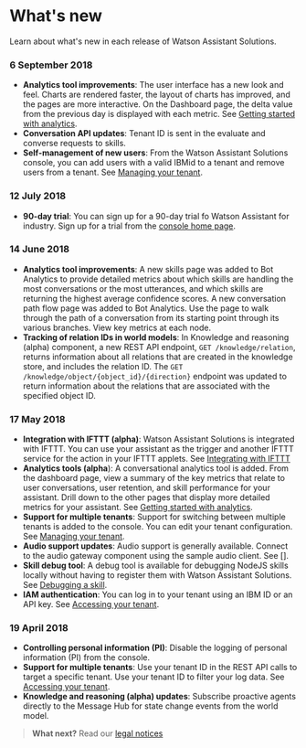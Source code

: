 
# What's new 

Learn about what's new in each release of Watson Assistant Solutions.

### 6 September 2018

- **Analytics tool improvements**: The user interface has a new look and feel.  Charts are rendered faster, the layout of charts has improved, and the pages are more interactive.  On the Dashboard page, the delta value from the previous day is displayed with each metric.  See [Getting started with analytics](https://watson-personal-assistant.github.io/developer/analytics/analytics_intro/). 
- **Conversation API updates**: Tenant ID is sent in the evaluate and converse requests to skills.
- **Self-management of new users**: From the Watson Assistant Solutions console, you can add users with a valid IBMid to a tenant and remove users from a tenant. See [Managing your tenant](https://watson-personal-assistant.github.io/developer/further-topics/manage_tenant/).

### 12 July 2018

- **90-day trial**: You can sign up for a 90-day trial fo Watson Assistant for industry. Sign up for a trial from the [console home page](https://watson-personal-assistant-toolkit.mybluemix.net/).

### 14 June 2018

- **Analytics tool improvements**: A new skills page was added to Bot Analytics to provide detailed metrics about which skills are handling the most conversations or the most utterances, and which skills are returning the highest average confidence scores.  A new conversation path flow page was added to Bot Analytics.  Use the page to walk through the path of a conversation from its starting point through its various branches.  View key metrics at each node.
- **Tracking of relation IDs in world models**: In Knowledge and reasoning (alpha) component, a new REST API endpoint, `GET /knowledge/relation`, returns information about all relations that are created in the knowledge store, and includes the relation ID.  The `GET /knowledge/object/{object_id}/{direction}`  endpoint was updated to return information about the relations that are associated with the specified object ID.


### 17 May 2018

- **Integration with IFTTT (alpha)**:  Watson Assistant Solutions is integrated with IFTTT. You can use your assistant as the trigger and another IFTTT service for the action in your IFTTT applets.  See [Integrating with IFTTT](https://watson-personal-assistant.github.io/developer/ifttt/what-is-ifttt/)
- **Analytics tools (alpha**): A conversational analytics tool is added.  From the dashboard page, view a summary of the key metrics that relate to user conversations, user retention, and skill performance for your assistant.  Drill down to the other pages that display more detailed metrics for your assistant. See [Getting started with analytics](https://watson-personal-assistant.github.io/developer/analytics/analytics_intro/). 
- **Support for multiple tenants**:  Support for switching between multiple tenants is added to the console. You can edit your tenant configuration. See [Managing your tenant](https://watson-personal-assistant.github.io/developer/further-topics/manage_tenant/).
- **Audio support updates**: Audio support is generally available.  Connect to the audio gateway component using the sample audio client.  See [].
- **Skill debug tool**:  A debug tool is available for debugging NodeJS skills locally without having to register them with Watson Assistant Solutions.  See [Debugging a skill](https://watson-personal-assistant.github.io/developer/skill/debugging_a_skill/).
- **IAM authentication**: You can log in to your tenant using an IBM ID or an API key.  See [Accessing your tenant](https://watson-personal-assistant.github.io/developer/get-started/get-api-key/).

### 19 April 2018

- **Controlling personal information (PI)**: Disable the logging of personal information (PI) from the console. 
- **Support for multiple tenants**: Use your tenant ID in the REST API calls to target a specific tenant.  Use your tenant ID to filter your log data. See [Accessing your tenant](https://watson-personal-assistant.github.io/developer/get-started/get-api-key/).
- **Knowledge and reasoning (alpha) updates**: Subscribe proactive agents directly to the Message Hub for state change events from the world model.

> **What next?** Read our [legal notices]({{site.baseurl}}/legal/terms-of-use)
